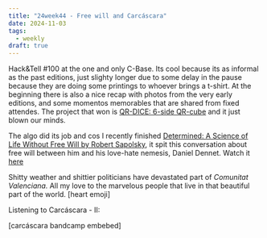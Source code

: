 ```yaml
---
title: "24week44 - Free will and Carcáscara"
date: 2024-11-03
tags:
  - weekly
draft: true
---
```


Hack&Tell #100 at the one and only C-Base. Its cool because its as informal as the past editions, just slighty longer due to some delay in the pause because they are doing some printings to whoever brings a t-shirt. At the beginning there is also a nice recap with photos from the very early editions, and some momentos memorables that are shared from fixed attendes. The project that won is [QR-DICE: 6-side QR-cube](https://medium.com/altsoph/qr-dice-6-sided-qr-cube-c21be8f0ca11) and it just blown our minds.

The algo did its job and cos I recently finished [Determined: A Science of Life Without Free Will by Robert Sapolsky](https://en.wikipedia.org/wiki/Determined:_A_Science_of_Life_Without_Free_Will), it spit this conversation about free will between him and his love-hate nemesis, Daniel Dennet. Watch it [here](https://youtu.be/aYzFH8xqhns?si=AyH4eAHs5cot8JYk)

Shitty weather and shittier politicians have devastated part of *Comunitat Valenciana.* All my love to the marvelous people that live in that beautiful part of the world. [heart emoji]

Listening to Carcáscara - II:

[carcáscara bandcamp embebed]
